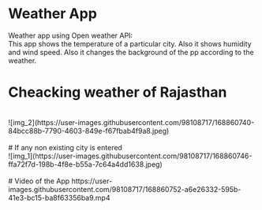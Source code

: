 # Weather App 
Weather app using Open weather API:
<br>
This app shows the temperature of a particular city. Also it shows humidity and wind speed. Also it changes the background of the pp according to the weather.
<br>
# Cheacking weather of Rajasthan
<br>
![img_2](https://user-images.githubusercontent.com/98108717/168860740-84bcc88b-7790-4603-849e-f67fbab4f9a8.jpeg)
<br><br>
# If any non existing city is entered
<br>
![img_1](https://user-images.githubusercontent.com/98108717/168860746-ffa72f7d-198b-4f8e-b55a-7c64a4dd1638.jpeg)
<br>
<br>
# Video of the App
https://user-images.githubusercontent.com/98108717/168860752-a6e26332-595b-41e3-bc15-ba8f63356ba9.mp4
